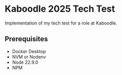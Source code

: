 # Kaboodle 2025 Tech Test

Implementation of my tech test for a role at Kaboodle. 

## Prerequisites

* Docker Desktop
* NVM or Nodenv
* Node 22.9.0 
* NPM
